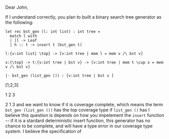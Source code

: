 Dear John,

If I understand correctly, you plan to built a binary search tree generator as the following:

```
let rec bst_gen (l: int list) : int tree =
  match l with
  | [] -> Leaf
  | h :: t -> insert t (bst_gen t)

l:{v:int list| \top} -> [v:int tree | mem l = mem v /\ bst v]

x:{\top} -> t:{v:int tree | bst v} -> [v:int tree | mem t \cup x = mem v /\ bst v]

|- bst_gen (list_gen ()) : [v:int tree | bst v ]
```

[1;2;3]

1
2
3

 2
1 3
and we want to know if it is coverage complete, which means the term `bst_gen (list_gen ())` has the top coverage type if `list_gen ()` has 
I believe this question is depends on how you impelement the `insert` function -- if it is a stardard deterministic insert function, this generator has no chance to be complete, and will have a type error in our coverage type system. I believe the specification of 
